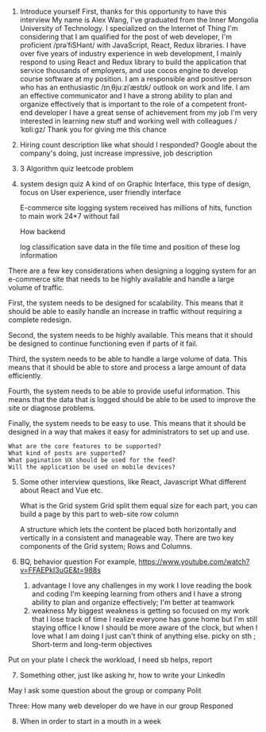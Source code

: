 1.  Introduce yourself
    First, thanks for this opportunity to have this interview
    My name is Alex Wang, I've graduated from the Inner Mongolia University of Technology. I specialized on the Internet of Thing
    I'm considering that I am qualified for the post of web developer, I'm proficient /prəˈfiSHənt/ with JavaScript, React, Redux libraries.
    I have over five years of industry experience in web development,
    I mainly respond to using React and Redux library to build the application that service thousands of employers, and use cocos engine to develop course software at my position.
    I am a responsible and positive person who has an enthusiastic /ɪnˌθjuːziˈæstɪk/ outlook on work and life.
    I am an effective communicator and I have a strong ability to plan and organize effectively that is important to the role of a competent front-end developer
    I have a great sense of achievement from my job
    I'm very interested in learning new stuff and working well with colleagues /ˈkɒliːɡz/
    Thank you for giving me this chance

2.  Hiring count description
    like what should I responded?
    Google about the company's doing, just increase impressive, job description

3.  3 Algorithm quiz
    leetcode problem

4.  system design quiz
    A kind of on Graphic Interface, this type of design, focus on User experience, user friendly interface

    E-commerce site logging system received has millions of hits, function to main work 24\*7 without fail

    How backend

    log classification
    save data in the file
    time and position of these log information

There are a few key considerations when designing a logging system for an e-commerce site that needs to be highly available and handle a large volume of traffic.

First, the system needs to be designed for scalability. This means that it should be able to easily handle an increase in traffic without requiring a complete redesign.

Second, the system needs to be highly available. This means that it should be designed to continue functioning even if parts of it fail.

Third, the system needs to be able to handle a large volume of data. This means that it should be able to store and process a large amount of data efficiently.

Fourth, the system needs to be able to provide useful information. This means that the data that is logged should be able to be used to improve the site or diagnose problems.

Finally, the system needs to be easy to use. This means that it should be designed in a way that makes it easy for administrators to set up and use.

    What are the core features to be supported?​
    What kind of posts are supported?​
    What pagination UX should be used for the feed?​
    Will the application be used on mobile devices?​

5.  Some other interview questions, like React, Javascript
    What different about React and Vue etc.

    What is the Grid system
    Grid split them equal size for each part, you can build a page by this part to web-site
    row column

    A structure which lets the content be placed both horizontally and vertically in a consistent and manageable way. There are two key components of the Grid system; Rows and Columns.

6.  BQ, behavior question
    For example, https://www.youtube.com/watch?v=FFAEPkI3uGE&t=988s

    1. advantage
       I love any challenges in my work
       I love reading the book and coding
       I'm keeping learning from others and I have a strong ability to plan and organize effectively;
       I'm better at teamwork
    2. weakness
       My biggest weakness is getting so focused on my work that I lose track of time
       I realize everyone has gone home but I'm still staying office
       I know I should be more aware of the clock, but when I love what I am doing I just can't think of anything else.
       picky on sth ;
       Short-term and long-term objectives

Put on your plate
I check the workload, I need sb helps, report

7.  Something other, just like asking hr, how to write your LinkedIn

May I ask some question about the group or company
Polit

Three:
How many web developer do we have in our group
Responed

8. When in order to start
   in a mouth
   in a week
